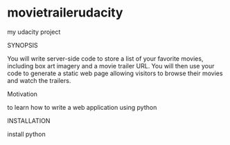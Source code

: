 # movietrailerudacity
my udacity project

SYNOPSIS

You will write server-side code to store a list of your favorite movies, including box art imagery and a movie trailer URL. You will then use your code to generate a static web page allowing visitors to browse their movies and watch the trailers.


Motivation

to learn how to write a web application using python

INSTALLATION

install python
